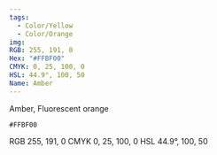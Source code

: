 ```yaml
---
tags:
  - Color/Yellow
  - Color/Orange
img: 
RGB: 255, 191, 0
Hex: "#FFBF00"
CMYK: 0, 25, 100, 0
HSL: 44.9°, 100, 50
Name: Amber
---
```

Amber, Fluorescent orange
```palette
#FFBF00
```
RGB	255, 191, 0
CMYK	0, 25, 100, 0
HSL	44.9°, 100, 50

